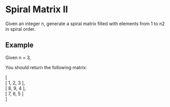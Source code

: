 
# Spiral Matrix II

Given an integer n, generate a spiral matrix filled with elements from 1 to n2 in spiral order.


## Example
Given n = 3,

You should return the following matrix:

[ <br />
 [ 1, 2, 3 ], <br />
 [ 8, 9, 4 ], <br />
 [ 7, 6, 5 ] <br />
]

